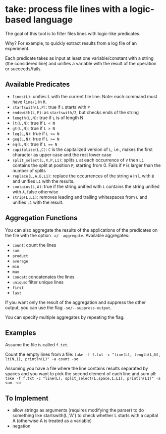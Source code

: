 # take: process file lines with a logic-based language

The goal of this tool is to filter files lines with logic-like predicates.

Why? For example, to quickly extract results from a log file of an experiment.

Each predicate takes as input at least one variable/constant with a string (the considered line) and unifies a variable with the result of the operation or succeeds/fails.


<!-- # Idea: multiple filtering stage, to compute, for example, aggregations, or an aggregation command
sum, average, stddev, min, max, count, ... -->

<!-- `split(L,",",L1)`: splits the lines L according to the delimiter , and unifies with L1 the remaining lines.  -->
<!-- In addition, each line in L1 is associated with an integer used to denote the length of the initial line -->
<!-- `select(L1,2,L2)`: select the second field from each split. The value stored in split also allows to keep track of the length -->


## Available Predicates
- `lines(L)`: unifies L with the current file line. Note: each command must have `line/1` in it.
- `startswith(L,P)`: true if `L` starts with `P`
- `endswith(L,P)`: as `startswith/2`, but checks ends of the string
- `length(L,N)`: true if `L` is of length N
- `lt(L,N)`: true if `L < N`
- `gt(L,N)`: true if `L > N`
- `leq(L,N)`: true if `L <= N`
- `geq(L,N)`: true if `L >= N`
- `eq(L,N)`: true if `L == N`
- `capitalize(L,C)`: `C` is the capitalized version of `L`, i.e., makes the first character as upper case and the rest lower case
- `split_select(L,V,P,L1)`: splits `L` at each occurrence of `V` then `L1` contains the split at position `P`, starting from 0. Fails if `P` is larger than the number of splits
- `replace(L,A,B,L1)`: replace the occurrences of the string `A` in L with `B` and unifies `L1` with the results.
- `contains(L,A)`: true if the string unified with `L` contains the string unified with `A`, false otherwise
- `strip(L,L1)`: removes leading and trailing whitespaces from `L` and unifies `L1` with the result.

## Aggregation Functions
You can also aggregate the results of the applications of the predicates on the file with the option `-a/--aggregate`.
Available aggregates:
- `count`: count the lines
- `sum`
- `product`
- `average`
- `min`
- `max`
- `concat`: concatenates the lines
- `unique`: filter unique lines
- `first`
- `last`

If you want only the result of the aggregation and suppress the other output, you can use the flag `-so/--suppress-output`.

You can specify multiple aggregates by repeating the flag.

## Examples

Assume the file is called `f.txt`.

Count the empty lines from a file: `take -f f.txt -c "line(L), length(L,N), lt(N,1), println(L)" -a count -so`

Assuming you have a file where the line contains results separated by spaces and you want to pick the second element of each line and sum all: `take -f f.txt -c "line(L), split_select(L,space,1,L1), println(L1)" -a sum -so`


## To Implement
- allow strings as arguments (requires modifying the parser) to do something like startswith(L,"A") to check whether L starts with a capital A (otherwise A is treated as a variable)
- negation

<!-- 
Example command:  uv run take -f f.txt -c "line(L), split_select(L,space,4,L1), split_select(L,space,5,L2), print(L1),println(L2)"

I can escape startswith by doing

# i need to specify the allowed arguments directions
for instance, the second and third arguments must be ground
otherwise it does not work
split_select(L,",",2,L2)
but also, if line is 10,20,1,2
split_select(L,",",2,L2) -> L2 = 1
split_select(L,",",L2,L3) -> L3 = 20
concat(L2,L3,L4) (i.e., concat(L2,L3,"",L4)) ->  L4 = 120


ma con
split_select(L,",",E,L2), gt(E,3)


s = [...]
for i in range(len(s)):
    rem = i % split_size
    # print(rem, i)
    if rem == 1:
        print(s[i])



lines(L), length(L,N,L1), gt(N,4), startswith(L1,"v"), lt(N,7), print(L1)


se file
v0,2,6
a,v
v,6,4544

L = 
"v0,2,6"
"a,v"
"v,6,4544"

applico length(L,N,L1)
L1 = L
N = [6,3,8]

applico gt(N,4) ed L1 diventa
L1 = 
"v0,2,6"
"v,6,4544"

applico startswith(L1,"v"),
L2 = 
"v0,2,6"
"v,6,4544"

ora lt(N,7)
questo si deve riflettere su L2, quindi
L2 = 
"v0,2,6" 


lines(L), length(L,N), gt(N,4), startswith(L,"v"), lt(N,7), print(L)

line(L), length(L,3), append(L) -->